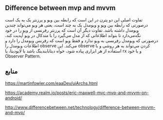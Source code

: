 
Difference between mvp and mvvm
---
تفاوت اصلی این دو پترن در این است که رابطه بین ویو و پرزنتر یک به یک است درصورتی که رابطه بین ویو و ویو‌مدل یک به چند است، یعنی هر ویو می‌تواند چندین ویو‌مدل داشته باشد.
تفاوت دیگر آن است که پرزنتر رفرنسی از ویو را در خود نگه‌می‌دارد تا بتواند اطلاعاتی که از مدل می‌گیرد را با متد‌کال در ویو آپدیت کند، درصورتی که ویومدل رفرنسی به ویو ندارد و فقط ویو است که رفرنس ویو‌مدل را دارد و اطلاعات ویو‌مدل را observe  می‌کند. 
این observe کردن می‌تواند به هر روشی و با استفاده از هر ابزاری پیاده شود، خواه دیتابایندینگ باشد یا لایو‌دیتا، یا rx و یا خود Observer Pattern.





منابع
---

https://martinfowler.com/eaaDev/uiArchs.html

https://academy.realm.io/posts/eric-maxwell-mvc-mvp-and-mvvm-on-android/

http://www.differencebetween.net/technology/difference-between-mvvm-and-mvp/
